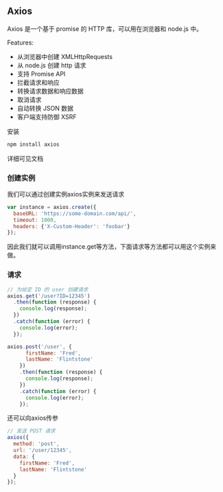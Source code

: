 ## Axios
Axios 是一个基于 promise 的 HTTP 库，可以用在浏览器和 node.js 中。

Features:

 - 从浏览器中创建 XMLHttpRequests
 - 从 node.js 创建 http 请求
 - 支持 Promise API
 - 拦截请求和响应
 - 转换请求数据和响应数据
 - 取消请求
 - 自动转换 JSON 数据
 - 客户端支持防御 XSRF

安装

``` js
npm install axios
```

详细可见文档

### 创建实例
我们可以通过创建实例axios实例来发送请求

``` js
var instance = axios.create({
  baseURL: 'https://some-domain.com/api/',
  timeout: 1000,
  headers: {'X-Custom-Header': 'foobar'}
});
```

因此我们就可以调用instance.get等方法，下面请求等方法都可以用这个实例来做。

### 请求

``` js
// 为给定 ID 的 user 创建请求
axios.get('/user?ID=12345')
  .then(function (response) {
    console.log(response);
  })
  .catch(function (error) {
    console.log(error);
  });

axios.post('/user', {
      firstName: 'Fred',
      lastName: 'Flintstone'
    })
    .then(function (response) {
      console.log(response);
    })
    .catch(function (error) {
      console.log(error);
    });

```

还可以向axios传参

``` js
// 发送 POST 请求
axios({
  method: 'post',
  url: '/user/12345',
  data: {
    firstName: 'Fred',
    lastName: 'Flintstone'
  }
});
```
